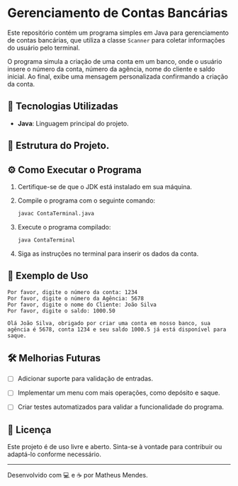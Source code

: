 # Gerenciamento de Contas Bancárias

Este repositório contém um programa simples em Java para gerenciamento de contas bancárias, que utiliza a classe `Scanner` para coletar informações do usuário pelo terminal.

O programa simula a criação de uma conta em um banco, onde o usuário insere o número da conta, número da agência, nome do cliente e saldo inicial. Ao final, exibe uma mensagem personalizada confirmando a criação da conta.

## 🚀 Tecnologias Utilizadas

- **Java**: Linguagem principal do projeto.

## 📂 Estrutura do Projeto.

## ⚙️ Como Executar o Programa

1. Certifique-se de que o JDK está instalado em sua máquina.
2. Compile o programa com o seguinte comando:
   
   ```bash
   javac ContaTerminal.java
   ```

3. Execute o programa compilado:
   
   ```bash
   java ContaTerminal
   ```

4. Siga as instruções no terminal para inserir os dados da conta.

## 📖 Exemplo de Uso

```plaintext
Por favor, digite o número da conta: 1234
Por favor, digite o número da Agência: 5678
Por favor, digite o nome do Cliente: João Silva
Por favor, digite o saldo: 1000.50

Olá João Silva, obrigado por criar uma conta em nosso banco, sua agência é 5678, conta 1234 e seu saldo 1000.5 já está disponível para saque.
```

## 🛠️ Melhorias Futuras

- [ ]  Adicionar suporte para validação de entradas.

- [ ]  Implementar um menu com mais operações, como depósito e saque.

- [ ]  Criar testes automatizados para validar a funcionalidade do programa.

## 📝 Licença

Este projeto é de uso livre e aberto. Sinta-se à vontade para contribuir ou adaptá-lo conforme necessário.

---

Desenvolvido com 💻 e ☕ por Matheus Mendes.
